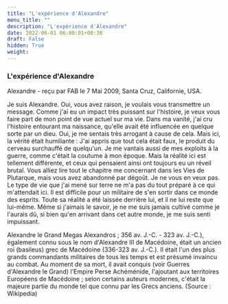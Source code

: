 ```yaml
---
title: "L'expérience d'Alexandre"
menu_title: ""
description: "L'expérience d'Alexandre"
date: 2022-06-01 06:00:01+00:38
draft: False
hidden: True
weight:
---
```

### L'expérience d'Alexandre

Alexandre - reçu par FAB le 7 Mai 2009, Santa Cruz, Californie, USA.

Je suis Alexandre.
Oui, vous avez raison, je voulais vous transmettre un message. Comme j'ai eu un impact très puissant sur l'histoire, je veux vous faire part de mon point de vue actuel sur ma vie.
Dans ma vanité, j'ai cru l'histoire entourant ma naissance, qu'elle avait été influencée en quelque sorte par un dieu. Oui, je me sentais très arrogant à cause de cela. Mais ici, la vérité était humiliante : J'ai appris que tout cela était faux, le produit du cerveau surchauffé de quelqu'un.
Je me vantais aussi de mes exploits à la guerre, comme c'était la coutume à mon époque. Mais la réalité ici est tellement différente, et ceux qui pensaient ainsi ont toujours eu un réveil brutal. Vous alliez lire tout le chapitre me concernant dans les Vies de Plutarque, mais vous avez abandonné par dégoût. Je ne vous en veux pas. Le type de vie que j'ai mené sur terre ne m'a pas du tout préparé à ce qui m'attendait ici.
Il est difficile pour un militaire de s'en sortir dans ce monde des esprits. Toute sa réalité a été laissée derrière lui, et il ne lui reste que lui-même. Même si j'aimais le savoir, je ne me suis jamais cultivé comme je l'aurais dû, si bien qu'en arrivant dans cet autre monde, je me suis senti impuissant.

Alexandre le Grand Megas Alexandros ; 356 av. J.-C. - 323 av. J.-C.), également connu sous le nom d'Alexandre III de Macédoine, était un ancien roi (basileus) grec de Macédoine (336-323 av. J.-C.). Il était l'un des plus grands commandants militaires de tous les temps et est présumé invaincu au combat. Au moment de sa mort, il avait conquis (voir Guerres d'Alexandre le Grand) l'Empire Perse Achéménide, l'ajoutant aux territoires Européens de Macédoine ; selon certains auteurs modernes, c'était la majeure partie du monde tel que connu par les Grecs anciens. (Source : Wikipedia)